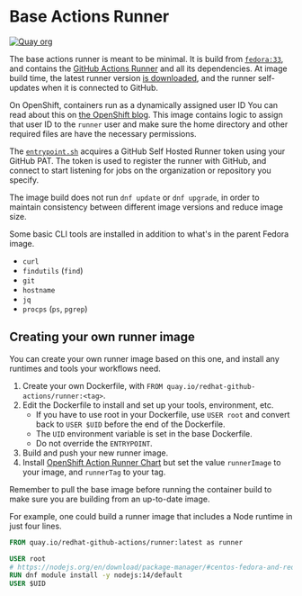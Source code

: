 # Base Actions Runner

[![Quay org](https://img.shields.io/badge/quay-redhat--github--actions%2Frunner-red)](https://quay.io/repository/redhat-github-actions/k8s-tools-runner)

The base actions runner is meant to be minimal. It is build from [`fedora:33`](https://hub.docker.com/_/fedora), and contains the [GitHub Actions Runner](https://github.com/actions/runner/) and all its dependencies. At image build time, the latest runner version [is downloaded](./get-runner-release.sh), and the runner self-updates when it is connected to GitHub.

On OpenShift, containers run as a dynamically assigned user ID You can read about this on [the OpenShift blog](https://www.openshift.com/blog/a-guide-to-openshift-and-uids). This image contains logic to assign that user ID to the `runner` user and make sure the home directory and other required files are have the necessary permissions.

The [`entrypoint.sh`](./entrypoint.sh) acquires a GitHub Self Hosted Runner token using your GitHub PAT. The token is used to register the runner with GitHub, and connect to start listening for jobs on the organization or repository you specify.

The image build does not run `dnf update` or `dnf upgrade`, in order to maintain consistency between different image versions and reduce image size.

Some basic CLI tools are installed in addition to what's in the parent Fedora image.

- `curl`
- `findutils` (`find`)
- `git`
- `hostname`
- `jq`
- `procps` (`ps`, `pgrep`)

## Creating your own runner image

You can create your own runner image based on this one, and install any runtimes and tools your workflows need.

1. Create your own Dockerfile, with `FROM quay.io/redhat-github-actions/runner:<tag>`.
2. Edit the Dockerfile to install and set up your tools, environment, etc.
    - If you have to use root in your Dockerfile, use `USER root` and convert back to `USER $UID` before the end of the Dockerfile.
    - The `UID` environment variable is set in the base Dockerfile.
    - Do not override the `ENTRYPOINT`.
3. Build and push your new runner image.
4. Install [OpenShift Action Runner Chart](https://github.com/redhat-actions/openshift-actions-runner-chart) but set the value `runnerImage` to your image, and `runnerTag` to your tag.

Remember to pull the base image before running the container build to make sure you are building from an up-to-date image.

For example, one could build a runner image that includes a Node runtime in just four lines.
```Dockerfile
FROM quay.io/redhat-github-actions/runner:latest as runner

USER root
# https://nodejs.org/en/download/package-manager/#centos-fedora-and-red-hat-enterprise-linux
RUN dnf module install -y nodejs:14/default
USER $UID
```
